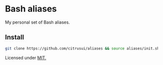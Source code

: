 # Bash aliases

My personal set of Bash aliases.

## Install

```sh
git clone https://github.com/citrusui/aliases && source aliases/init.sh
```

Licensed under [MIT.](LICENSE.md)
